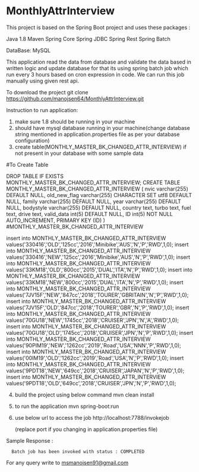 # MonthlyAttrInterview

This project is based on the Spring Boot project and uses these packages :

Java 1.8
Maven
Spring Core
Spring JDBC
Spring Rest
Spring Batch


DataBase:
MySQL

This application read the  data from database and validate the data based in written logic and update database for that its using spring batch job which run every 3 hours based on  cron expression in code.
We can run this job manually using given rest api.

To download the project
git clone https://github.com/manojsen64/MonthlyAttrInterview.git

Instruction to run application:
1. make sure 1.8 should be running in your machine
2. should have mysql database running in your machine(change database string mentioned in application.properties file as per your database configuration)
3. create table(MONTHLY_MASTER_BK_CHANGED_ATTR_INTERVIEW) if not present in your database with some sample data

#To Create Table

DROP TABLE IF EXISTS MONTHLY_MASTER_BK_CHANGED_ATTR_INTERVIEW;
CREATE TABLE MONTHLY_MASTER_BK_CHANGED_ATTR_INTERVIEW (
  nvic varchar(255) DEFAULT NULL,
  old_new_flag varchar(255) CHARACTER SET utf8 DEFAULT NULL,
  family varchar(255) DEFAULT NULL,
  year varchar(255) DEFAULT NULL,
  bodystyle varchar(255) DEFAULT NULL,
  country text,
  turbo text,
  fuel text,
  drive text,
  valid_data int(5) DEFAULT NULL,
  ID int(5) NOT NULL AUTO_INCREMENT,
  PRIMARY KEY (ID)
) 
#MONTHLY_MASTER_BK_CHANGED_ATTR_INTERVIEW

insert into MONTHLY_MASTER_BK_CHANGED_ATTR_INTERVIEW values('330416','OLD','125cc','2016','Minibike','AUS','N','P','RWD',1,0);
insert into MONTHLY_MASTER_BK_CHANGED_ATTR_INTERVIEW values('330416','NEW','125cc','2016','Minibike','AUS','N','P','RWD',1,0);
insert into MONTHLY_MASTER_BK_CHANGED_ATTR_INTERVIEW values('33KM18','OLD','800cc','2015','DUAL','ITA','N','P','RWD',1,0);
insert into MONTHLY_MASTER_BK_CHANGED_ATTR_INTERVIEW values('33KM18','NEW','800cc','2015','DUAL','ITA','N','P','RWD',1,0);
insert into MONTHLY_MASTER_BK_CHANGED_ATTR_INTERVIEW values('7JV15F','NEW','847cc','2018','TOURER','GBRITAIN','N','P','RWD',1,0);
insert into MONTHLY_MASTER_BK_CHANGED_ATTR_INTERVIEW values('7JV15F','OLD','847cc','2018','TOURER','GBR','N','P','RWD',1,0);
insert into MONTHLY_MASTER_BK_CHANGED_ATTR_INTERVIEW values('70GU18','NEW','1745cc','2018','CRUISER','JPN','N','A','RWD',1,0);
insert into MONTHLY_MASTER_BK_CHANGED_ATTR_INTERVIEW values('70GU18','OLD','1745cc','2018','CRUISER','JPN','N','P','RWD',1,0);
insert into MONTHLY_MASTER_BK_CHANGED_ATTR_INTERVIEW values('90PIM19','NEW','1262cc','2019','Road','USA','NNN','P','RWD',1,0);
insert into MONTHLY_MASTER_BK_CHANGED_ATTR_INTERVIEW values('00IM19','OLD','1262cc','2019','Road','USA','N','P','RWD',1,0);
insert into MONTHLY_MASTER_BK_CHANGED_ATTR_INTERVIEW values('9PDT18','NEW','649cc','2018','CRUISER','JAPAN','N','P','RWD',1,0);
insert into MONTHLY_MASTER_BK_CHANGED_ATTR_INTERVIEW values('9PDT18','OLD','649cc','2018','CRUISER','JPN','N','P','RWD',1,0);



4. build the project using below command
   mvn clean install

5. to run the application 
     mvn spring-boot:run  
     
6. use below url to access the job
    http://localhost:7788/invokejob
    
    (replace port if you changing in application.properties file)
    
 Sample Response :
 
      Batch job has been invoked with status : COMPLETED
      
 For any query write to msmanojsen91@gmail.com